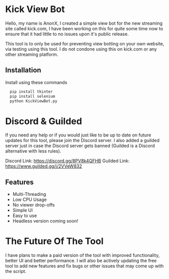 
# Kick View Bot

Hello, my name is AnonX, I created a simple view bot for the new streaming site called kick.com, I have been working on this for quite some time now to ensure that it had little to no issues upon it's public release.

This tool is to only be used for preventing view botting on your own website, via testing using this tool. I do not condone using this on kick.com or any other streaming platform.

## Installation

Install using these commands

```bash
  pip install tkinter
  pip install selenium
  python KickViewBot.py

```

# Discord & Guilded
If you need any help or if you would just like to be up to date on future updates for this tool, please join the Discord server. I also added a guilded server just in case the Discord server gets banned (Guilded is a Discord alternative with less rules).

Discord Link: https://discord.gg/8PV8k4QFHB
Guilded Link: https://www.guilded.gg/i/2VVeW832

## Features

- Multi-Threading
- Low CPU Usage
- No viewer drop-offs
- Simple UI
- Easy to use
- Headless version coming soon!

# The Future Of The Tool
I have plans to make a paid version of the tool with improved functionality, better UI and better performance. I will also be actively updating the free tool to add new features and fix bugs or other issues that may come up with the script.
    
